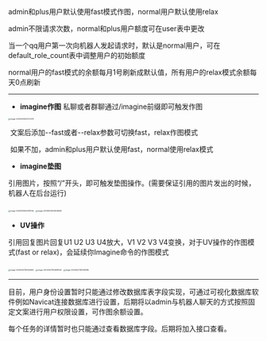 admin和plus用户默认使用fast模式作图，normal用户默认使用relax

admin不限请求次数，normal和plus用户额度可在user表中更改

当一个qq用户第一次向机器人发起请求时，默认是normal用户，可在default_role_count表中调整用户的初始额度

normal用户的fast模式的余额每月1号刷新成默认值，所有用户的relax模式余额每天0点刷新

------



* **imagine作图** 私聊或者群聊通过/imagine前缀即可触发作图  

<img src="https://tc.mustache.top/picGo/202306092227351.png" alt="image-20230609222721276" style="zoom:25%;" />

​	文案后添加--fast或者--relax参数可切换fast，relax作图模式

​	如果不加，admin和plus用户默认使用fast，normal使用relax模式

* **imagine垫图**

​	引用图片，按照“/”开头，即可触发垫图操作。(需要保证引用的图片发出的时候，机器人在后台运行)

<img src="https://tc.mustache.top/picGo/202306092236171.png" alt="image-20230609223615146" style="zoom: 25%;" />

<img src="https://tc.mustache.top/picGo/202306092236287.png" alt="image-20230609223648266" style="zoom:25%;" />

* **UV操作**

引用回复图片回复U1 U2 U3 U4放大，V1 V2 V3 V4变换，对于UV操作的作图模式(fast or relax)，会延续你Imagine命令的作图模式

<img src="https://tc.mustache.top/picGo/202305271905630.png" alt="image-20230527190540605" style="zoom:25%;" />

<img src="https://tc.mustache.top/picGo/202305271906979.png" alt="image-20230527190609949" style="zoom:25%;" />

<img src="https://tc.mustache.top/picGo/202305271907637.png" alt="image-20230527190749589" style="zoom: 25%;" />





------

目前，用户身份设置暂时只能通过修改数据库表字段实现，可通过可视化数据库软件例如Navicat连接数据库进行设置，后期将以admin与机器人聊天的方式按照固定文案进行用户权限设置，可作图余额设置。

每个任务的详情暂时也只能通过查看数据库字段。后期将加入接口查看。
